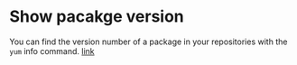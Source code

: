 # Show pacakge version

You can find the version number of a package in your repositories with the `yum` info command. [link](https://serverfault.com/a/385234/176713)
